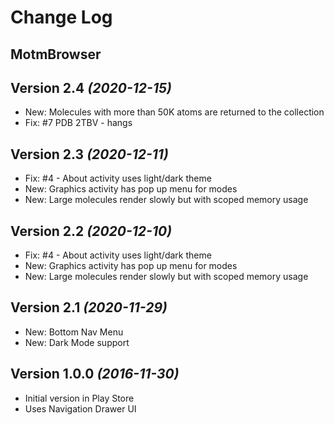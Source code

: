 Change Log
==========

## MotmBrowser

Version 2.4 *(2020-12-15)*
----------------------------
 * New: Molecules with more than 50K atoms are returned to the collection
 * Fix: #7 PDB 2TBV - hangs

Version 2.3 *(2020-12-11)*
----------------------------
 * Fix: #4 - About activity uses light/dark theme
 * New: Graphics activity has pop up menu for modes
 * New: Large molecules render slowly but with scoped memory usage

Version 2.2  *(2020-12-10)*
----------------------------
 * Fix: #4 - About activity uses light/dark theme
 * New: Graphics activity has pop up menu for modes
 * New: Large molecules render slowly but with scoped memory usage

Version 2.1 *(2020-11-29)*
----------------------------

 * New: Bottom Nav Menu
 * New: Dark Mode support

Version 1.0.0 *(2016-11-30)*
----------------------------

 * Initial version in Play Store
 * Uses Navigation Drawer UI